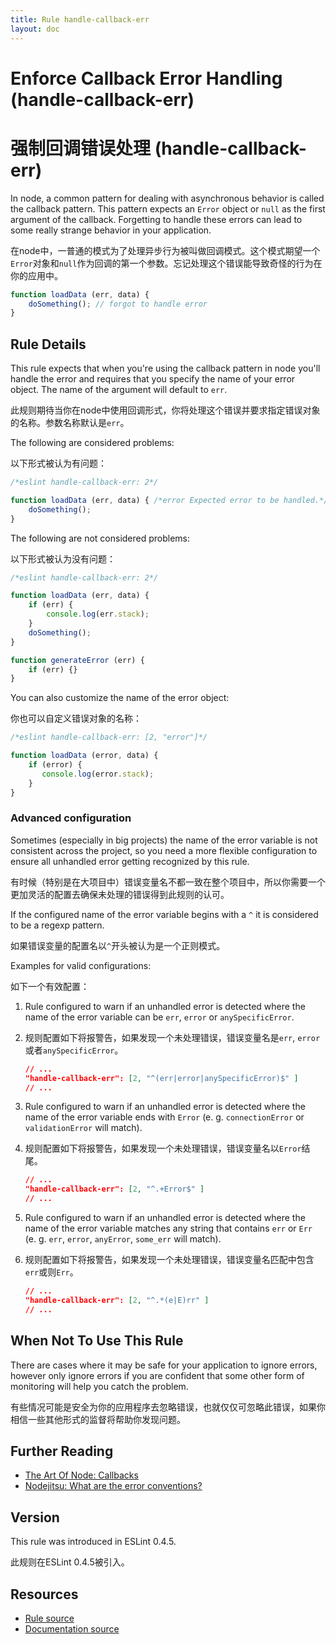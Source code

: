 ```yaml
---
title: Rule handle-callback-err
layout: doc
---
```

<!-- Note: No pull requests accepted for this file. See README.md in the root directory for details. -->
# Enforce Callback Error Handling (handle-callback-err)

# 强制回调错误处理 (handle-callback-err)

In node, a common pattern for dealing with asynchronous behavior is called the callback pattern.
This pattern expects an `Error` object or `null` as the first argument of the callback.
Forgetting to handle these errors can lead to some really strange behavior in your application.

在node中，一普通的模式为了处理异步行为被叫做回调模式。这个模式期望一个`Error`对象和`null`作为回调的第一个参数。忘记处理这个错误能导致奇怪的行为在你的应用中。

```js
function loadData (err, data) {
    doSomething(); // forgot to handle error
}
```

## Rule Details

This rule expects that when you're using the callback pattern in node you'll handle the error and
requires that you specify the name of your error object. The name of the argument will default to `err`.

此规则期待当你在node中使用回调形式，你将处理这个错误并要求指定错误对象的名称。参数名称默认是`err`。

The following are considered problems:

以下形式被认为有问题：

```js
/*eslint handle-callback-err: 2*/

function loadData (err, data) { /*error Expected error to be handled.*/
    doSomething();
}

```

The following are not considered problems:

以下形式被认为没有问题：

```js
/*eslint handle-callback-err: 2*/

function loadData (err, data) {
    if (err) {
        console.log(err.stack);
    }
    doSomething();
}

function generateError (err) {
    if (err) {}
}
```

You can also customize the name of the error object:

你也可以自定义错误对象的名称：

```js
/*eslint handle-callback-err: [2, "error"]*/

function loadData (error, data) {
    if (error) {
       console.log(error.stack);
    }
}
```

### Advanced configuration

Sometimes (especially in big projects) the name of the error variable is not consistent across the project,
so you need a more flexible configuration to ensure all unhandled error getting recognized by this rule.

有时候（特别是在大项目中）错误变量名不都一致在整个项目中，所以你需要一个更加灵活的配置去确保未处理的错误得到此规则的认可。

If the configured name of the error variable begins with a `^` it is considered to be a regexp pattern.

如果错误变量的配置名以`^`开头被认为是一个正则模式。

Examples for valid configurations:

如下一个有效配置：

1. Rule configured to warn if an unhandled error is detected where the name of the error variable can be `err`, `error` or `anySpecificError`.

1. 规则配置如下将报警告，如果发现一个未处理错误，错误变量名是`err`, `error`或者`anySpecificError`。

    ```json
    // ...
    "handle-callback-err": [2, "^(err|error|anySpecificError)$" ]
    // ...
    ```

2. Rule configured to warn if an unhandled error is detected where the name of the error variable ends with `Error` (e. g. `connectionError` or `validationError` will match).

1. 规则配置如下将报警告，如果发现一个未处理错误，错误变量名以`Error`结尾。

    ```json
    // ...
    "handle-callback-err": [2, "^.+Error$" ]
    // ...
    ```

3. Rule configured to warn if an unhandled error is detected where the name of the error variable matches any string that contains `err` or `Err` (e. g. `err`, `error`, `anyError`, `some_err` will match).

1. 规则配置如下将报警告，如果发现一个未处理错误，错误变量名匹配中包含`err`或则`Err`。

    ```json
    // ...
    "handle-callback-err": [2, "^.*(e|E)rr" ]
    // ...
    ```

## When Not To Use This Rule

There are cases where it may be safe for your application to ignore errors, however only ignore errors if you are
confident that some other form of monitoring will help you catch the problem.

有些情况可能是安全为你的应用程序去忽略错误，也就仅仅可忽略此错误，如果你相信一些其他形式的监督将帮助你发现问题。

## Further Reading

* [The Art Of Node: Callbacks](https://github.com/maxogden/art-of-node#callbacks)
* [Nodejitsu: What are the error conventions?](http://docs.nodejitsu.com/articles/errors/what-are-the-error-conventions)

## Version

This rule was introduced in ESLint 0.4.5.

此规则在ESLint 0.4.5被引入。

## Resources

* [Rule source](https://github.com/eslint/eslint/tree/master/lib/rules/handle-callback-err.js)
* [Documentation source](https://github.com/eslint/eslint/tree/master/docs/rules/handle-callback-err.md)
